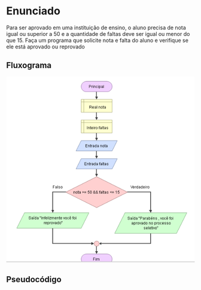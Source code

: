 # Enunciado
Para ser aprovado em uma instituição de ensino, o aluno precisa de nota igual ou superior a 50 e a quantidade de faltas deve ser igual ou menor do que 15. 
Faça um programa que solicite nota e falta do aluno e verifique se ele está aprovado ou reprovado

## Fluxograma
<div align="center"><img src="./capture.png"></div>

## Pseudocódigo
```

```

